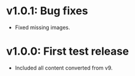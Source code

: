 # v1.0.1: Bug fixes
- Fixed missing images.
# v1.0.0: First test release
- Included all content converted from v9.

